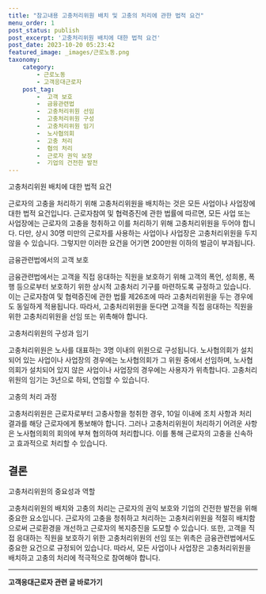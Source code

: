 ```yaml
---
title: "참고내용 고충처리위원 배치 및 고충의 처리에 관한 법적 요건"
menu_order: 1
post_status: publish
post_excerpt: '고충처리위원 배치에 대한 법적 요건'
post_date: 2023-10-20 05:23:42
featured_image: _images/근로노동.png
taxonomy:
    category:
        - 근로노동
        - 고객응대근로자
    post_tag:
        -  고객 보호
        -  금융관련법
        -  고충처리위원 선임
        -  고충처리위원 구성
        -  고충처리위원 임기
        -  노사협의회
        -  고충 처리
        -  협의 처리
        -  근로자 권익 보장
        -  기업의 건전한 발전
---
```



고충처리위원 배치에 대한 법적 요건

근로자의 고충을 처리하기 위해 고충처리위원을 배치하는 것은 모든 사업이나 사업장에 대한 법적 요건입니다. 근로자참여 및 협력증진에 관한 법률에 따르면, 모든 사업 또는 사업장에는 근로자의 고충을 청취하고 이를 처리하기 위해 고충처리위원을 두어야 합니다. 다만, 상시 30명 미만의 근로자를 사용하는 사업이나 사업장은 고충처리위원을 두지 않을 수 있습니다. 그렇지만 이러한 요건을 어기면 200만원 이하의 벌금이 부과됩니다.

금융관련법에서의 고객 보호

금융관련법에서는 고객을 직접 응대하는 직원을 보호하기 위해 고객의 폭언, 성희롱, 폭행 등으로부터 보호하기 위한 상시적 고충처리 기구를 마련하도록 규정하고 있습니다. 이는 근로자참여 및 협력증진에 관한 법률 제26조에 따라 고충처리위원을 두는 경우에도 동일하게 적용됩니다. 따라서, 고충처리위원을 둔다면 고객을 직접 응대하는 직원을 위한 고충처리위원을 선임 또는 위촉해야 합니다.

고충처리위원의 구성과 임기

고충처리위원은 노사를 대표하는 3명 이내의 위원으로 구성됩니다. 노사협의회가 설치되어 있는 사업이나 사업장의 경우에는 노사협의회가 그 위원 중에서 선임하며, 노사협의회가 설치되어 있지 않은 사업이나 사업장의 경우에는 사용자가 위촉합니다. 고충처리위원의 임기는 3년으로 하되, 연임할 수 있습니다.

고충의 처리 과정

고충처리위원은 근로자로부터 고충사항을 청취한 경우, 10일 이내에 조치 사항과 처리 결과를 해당 근로자에게 통보해야 합니다. 그러나 고충처리위원이 처리하기 어려운 사항은 노사협의회의 회의에 부쳐 협의하여 처리합니다. 이를 통해 근로자의 고충을 신속하고 효과적으로 처리할 수 있습니다.

## 결론
고충처리위원의 중요성과 역할

고충처리위원의 배치와 고충의 처리는 근로자의 권익 보호와 기업의 건전한 발전을 위해 중요한 요소입니다. 근로자의 고충을 청취하고 처리하는 고충처리위원을 적절히 배치함으로써 근로환경을 개선하고 근로자의 복지증진을 도모할 수 있습니다. 또한, 고객을 직접 응대하는 직원을 보호하기 위한 고충처리위원의 선임 또는 위촉은 금융관련법에서도 중요한 요건으로 규정되어 있습니다. 따라서, 모든 사업이나 사업장은 고충처리위원을 배치하고 고충의 처리에 적극적으로 참여해야 합니다.

<!-- wp:separator -->
<hr class="wp-block-separator has-alpha-channel-opacity"/>
<!-- /wp:separator -->

<!-- wp:group {"backgroundColor":"base","layout":{"type":"constrained"}} -->
<div class="wp-block-group has-base-background-color has-background"><!-- wp:paragraph {"align":"center","fontSize":"medium"} -->
<p class="has-text-align-center has-large-font-size"><strong>고객응대근로자 관련 글 바로가기</strong></p>
<!-- /wp:paragraph -->


<!-- wp:latest-posts
{"categories":[{"id":9570,"count":19,"description":"","link":"https://uknowlaw.com/category/%ea%b3%a0%ea%b0%9d%ec%9d%91%eb%8c%80%ea%b7%bc%eb%a1%9c%ec%9e%90/","name":"고객응대근로자","slug":"고객응대근로자","taxonomy":"category","parent":0,"meta":[],"_links":{"self":[{"href":"https://uknowlaw.com/wp-json/wp/v2/categories/9570"}],"collection":[{"href":"https://uknowlaw.com/wp-json/wp/v2/categories"}],"about":[{"href":"https://uknowlaw.com/wp-json/wp/v2/taxonomies/category"}],"wp:post_type":[{"href":"https://uknowlaw.com/wp-json/wp/v2/posts?categories=9570"}],"curies":[{"name":"wp","href":"https://api.w.org/{rel}","templated":true}]}}],"postsToShow":100,"excerptLength":28,"postLayout":"grid","columns":2,"featuredImageAlign":"left","featuredImageSizeSlug":"large","fontSize":18px} /--></div>
<!-- /wp:group -->